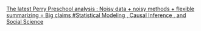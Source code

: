 [The latest Perry Preschool analysis : Noisy data + noisy methods + flexible summarizing = Big claims   #Statistical Modeling , Causal Inference , and Social Science](https://qi.tc/qi/119342)